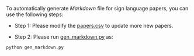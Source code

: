 To automatically generate *Markdown* file for sign language papers, you can use the following steps:

- Step 1: Please modify the [papers.csv](./papers.csv) to update more new papers.

- Step 2: Please run [gen_markdown.py](./gen_markdown.py) as:
```
python gen_markdown.py
```